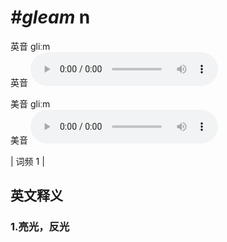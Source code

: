 # ***\#gleam*** n
英音 ɡliːm  
英音
<audio src="./media/gleam1.aac" controls="controls"></audio>

美音 ɡliːm  
美音
<audio src="./media/gleam2.aac" controls="controls"></audio>



| 词频 1 |  

英文释义
---
### 1.**亮光，反光**  


